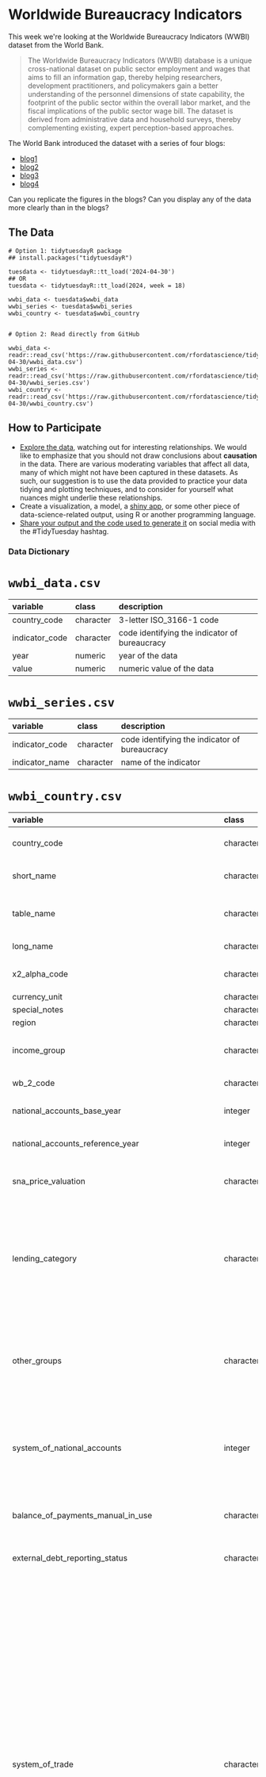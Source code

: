 # Worldwide Bureaucracy Indicators 

This week we're looking at the Worldwide Bureaucracy Indicators (WWBI) dataset from the World Bank.

> The Worldwide Bureaucracy Indicators (WWBI) database is a unique cross-national dataset on public sector employment and wages that aims to fill an information gap, thereby helping researchers, development practitioners, and policymakers gain a better understanding of the personnel dimensions of state capability, the footprint of the public sector within the overall labor market, and the fiscal implications of the public sector wage bill. The dataset is derived from administrative data and household surveys, thereby complementing existing, expert perception-based approaches.

The World Bank introduced the dataset with a series of four blogs:

- [blog1](https://blogs.worldbank.org/developmenttalk/introducing-worldwide-bureaucracy-indicators)
- [blog2](https://blogs.worldbank.org/governance/five-facts-about-gender-equality-public-sector)
- [blog3](https://blogs.worldbank.org/governance/five-facts-gender-equity-public-sector)
- [blog4](https://www.cgdev.org/blog/three-lessons-world-banks-new-worldwide-bureaucracy-indicators-database)

Can you replicate the figures in the blogs? Can you display any of the data more clearly than in the blogs?

## The Data

```{r}
# Option 1: tidytuesdayR package 
## install.packages("tidytuesdayR")

tuesdata <- tidytuesdayR::tt_load('2024-04-30')
## OR
tuesdata <- tidytuesdayR::tt_load(2024, week = 18)

wwbi_data <- tuesdata$wwbi_data
wwbi_series <- tuesdata$wwbi_series
wwbi_country <- tuesdata$wwbi_country


# Option 2: Read directly from GitHub

wwbi_data <- readr::read_csv('https://raw.githubusercontent.com/rfordatascience/tidytuesday/main/data/2024/2024-04-30/wwbi_data.csv')
wwbi_series <- readr::read_csv('https://raw.githubusercontent.com/rfordatascience/tidytuesday/main/data/2024/2024-04-30/wwbi_series.csv')
wwbi_country <- readr::read_csv('https://raw.githubusercontent.com/rfordatascience/tidytuesday/main/data/2024/2024-04-30/wwbi_country.csv')
```

## How to Participate

- [Explore the data](https://r4ds.hadley.nz/), watching out for interesting relationships. We would like to emphasize that you should not draw conclusions about **causation** in the data. There are various moderating variables that affect all data, many of which might not have been captured in these datasets. As such, our suggestion is to use the data provided to practice your data tidying and plotting techniques, and to consider for yourself what nuances might underlie these relationships.
- Create a visualization, a model, a [shiny app](https://shiny.posit.co/), or some other piece of data-science-related output, using R or another programming language.
- [Share your output and the code used to generate it](../../../sharing.md) on social media with the #TidyTuesday hashtag.

### Data Dictionary

# `wwbi_data.csv`

|variable       |class     |description    |
|:--------------|:---------|:--------------|
|country_code   |character |3-letter ISO_3166-1 code |
|indicator_code |character |code identifying the indicator of bureaucracy |
|year           |numeric   |year of the data |
|value          |numeric   |numeric value of the data |

# `wwbi_series.csv`

|variable       |class     |description    |
|:--------------|:---------|:--------------|
|indicator_code |character |code identifying the indicator of bureaucracy |
|indicator_name |character |name of the indicator |

# `wwbi_country.csv`

|variable         |class     |description                                      |
|:----------------|:---------|:------------------------------------------------|
|country_code     |character |3-letter ISO_3166-1 code |
|short_name       |character |short or common name for the country |
|table_name       |character |more alphabetically sortable name of the country |
|long_name        |character |full name of the country |
|x2_alpha_code    |character |2-letter ISO_3166-1 code |
|currency_unit    |character |currency unit |
|special_notes    |character |special notes |
|region           |character |region |
|income_group     |character |low, lower middle, upper middle, or high income |
|wb_2_code        |character |alternate 2-letter code |
|national_accounts_base_year |integer |national accounts base year |
|national_accounts_reference_year |integer |national accounts reference year |
|sna_price_valuation |character |UN system of national accounts price valuation |
|lending_category |character |International Development Association (IDA), Interanational Bank of Reconstruction and Development (IBRD), a blend or neither |
|other_groups     |character |Heavily Indebted Poor Countries initiative (HIPC), or countries classified as the "Euro area" |
|system_of_national_accounts |integer |which System of National Accounts methodology the country uses (1968, 1993, or 2008 version) |
|balance_of_payments_manual_in_use |character |the version of the Balance of Payments Manual used by the country |
|external_debt_reporting_status |character |estimate, preliminary, or actual |
|system_of_trade  |character |Under the general system imports include goods imported for domestic consumption and imports into bonded warehouses and free trade zones. Under the special system imports comprise goods imported for domestic consumption (including transformation and repair) and withdrawals for domestic consumption from bonded warehouses and free trade zones. Goods transported through a country en route to another are excluded. |
|government_accounting_concept |character |government accounting concept |
|imf_data_dissemination_standard |character |International Monetary Fund data-dissemination standard: Special Data Dissemination Standard (SDDS, 1996, created for countries
that have or seek to have access to international markets), SDDS Plus (2012, the highest tier of data standards, intended for systemically important economies), enhanced GDDS (e-GDDS, 2015, encouraging participants to emphasize data publication) |
|latest_household_survey |character |which household survey was most recently administered |
|source_of_most_recent_income_and_expenditure_data |character |which survey serves as the basis for income and expenditure data |
|vital_registration_complete |logical |whether the vital registration is complete |
|latest_agricultural_census |integer |year of latest agricultural census |
|latest_industrial_data |integer |year of latest industrial data |
|latest_trade_data |integer |year of latest trade data |
|latest_population_census_year |integer |year of latest population census |
|latest_population_census_notes |character |notes about latest population census |


### Cleaning Script

```{r}
library(tidyverse)
library(janitor)
library(here)
library(fs)
library(withr)

working_dir <- here::here("data", "2024", "2024-04-30")

url <- "https://databank.worldbank.org/data/download/WWBI_CSV.zip"

file_path <- withr::local_tempfile(fileext = ".zip")
download.file(url, file_path)

extract_dir <- withr::local_tempdir("csvs")
unzip(file_path, exdir = extract_dir)

wwbi_country <- readr::read_csv(
  fs::path(extract_dir, "WWBICountry.csv")
) |> 
  janitor::clean_names() |> 
  janitor::remove_empty("cols") |> 
  dplyr::mutate(
    # Several columns are years, make them integers
    national_accounts_reference_year = as.integer(national_accounts_reference_year),
    latest_industrial_data = as.integer(latest_industrial_data),
    latest_trade_data = as.integer(latest_trade_data),
    latest_population_census_year = as.integer(stringr::str_extract(
      latest_population_census,
      "^\\d{4}"
    )),
    latest_agricultural_census = as.integer(stringr::str_extract(
      latest_agricultural_census,
      "^\\d{4}"
    )),
    national_accounts_base_year = as.integer(stringr::str_extract(
      national_accounts_base_year,
      "^\\d{4}"
    )),
    system_of_national_accounts = as.integer(stringr::str_extract(
      system_of_national_accounts,
      "\\d{4}"
    )),
    latest_population_census_notes = stringr::str_remove(
      latest_population_census,
      "^\\d{4}\\.?\\s*"
    ),
    latest_population_census_notes = dplyr::na_if(
      latest_population_census_notes,
      ""
    ),
    # vital_registration_complete is either "yes" or "NA"
    vital_registration_complete = !is.na(vital_registration_complete) 
  ) |> 
  dplyr::select(-"latest_population_census")

wwbi_series <- readr::read_csv(
  fs::path(extract_dir, "WWBISeries.csv"),
  col_types = paste(rep("c", 21), collapse = "")
) |> 
  janitor::clean_names() |> 
  janitor::remove_empty("cols") |> 
  dplyr::rename(indicator_code = "series_code")

wwbi_data <- readr::read_csv(
  fs::path(extract_dir, "WWBIData.csv"),
  col_types = paste(c(rep("c", 4), rep("d", 21), "c"), collapse = "")
) |> 
  janitor::clean_names() |> 
  # indicator_name and country_name are redundant.
  dplyr::select(-"indicator_name", -"country_name") |> 
  janitor::remove_empty("cols") |> 
  tidyr::pivot_longer(
    cols = -c(country_code, indicator_code),
    names_to = "year",
    names_transform = ~ as.integer(stringr::str_remove(.x, "x")),
    values_to = "value"
  ) |> 
  dplyr::filter(!is.na(value))

readr::write_csv(
  wwbi_data,
  fs::path(working_dir, "wwbi_data.csv")
)
readr::write_csv(
  wwbi_series,
  fs::path(working_dir, "wwbi_series.csv")
)
readr::write_csv(
  wwbi_country,
  fs::path(working_dir, "wwbi_country.csv")
)
```
